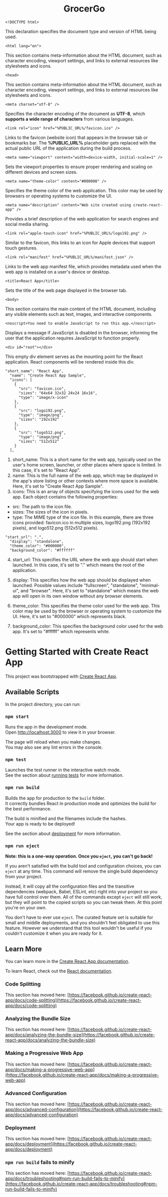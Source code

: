 <h1 align="center">GrocerGo</h1>

```
<!DOCTYPE html>
```

This declaration specifies the document type and version of HTML being used.

```
<html lang="en">
```

This section contains meta-information about the HTML document, such as character encoding, viewport settings, and links to external resources like stylesheets and icons.

```
<head>
```

This section contains meta-information about the HTML document, such as character encoding, viewport settings, and links to external resources like stylesheets and icons.

```
<meta charset="utf-8" />
```

Specifies the character encoding of the document as **UTF-8**, which **supports a wide range of characters** from various languages.

```
<link rel="icon" href="%PUBLIC_URL%/favicon.ico" />
```
Links to the favicon (website icon) that appears in the browser tab or bookmarks bar. The **%PUBLIC_URL%** placeholder gets replaced with the actual public URL of the application during the build process.

```
<meta name="viewport" content="width=device-width, initial-scale=1" />
```

Sets the viewport properties to ensure proper rendering and scaling on different devices and screen sizes.

```
<meta name="theme-color" content="#000000" />
```

Specifies the theme color of the web application. This color may be used by browsers or operating systems to customize the UI.

```
<meta name="description" content="Web site created using create-react-app" />
```

Provides a brief description of the web application for search engines and social media sharing.

```
<link rel="apple-touch-icon" href="%PUBLIC_URL%/logo192.png" />
```

Similar to the favicon, this links to an icon for Apple devices that support touch gestures.

```
<link rel="manifest" href="%PUBLIC_URL%/manifest.json" />
```

Links to the web app manifest file, which provides metadata used when the web app is installed on a user's device or desktop.

```
<title>React App</title>
```

Sets the title of the web page displayed in the browser tab.

```
<body>
```

This section contains the main content of the HTML document, including any visible elements such as text, images, and interactive components.

```
<noscript>You need to enable JavaScript to run this app.</noscript>
```

Displays a message if JavaScript is disabled in the browser, informing the user that the application requires JavaScript to function properly.

```
<div id="root"></div>
```

This empty div element serves as the mounting point for the React application. React components will be rendered inside this div.

```
"short_name": "React App",
  "name": "Create React App Sample",
  "icons": [
    {
      "src": "favicon.ico",
      "sizes": "64x64 32x32 24x24 16x16",
      "type": "image/x-icon"
    },
    {
      "src": "logo192.png",
      "type": "image/png",
      "sizes": "192x192"
    },
    {
      "src": "logo512.png",
      "type": "image/png",
      "sizes": "512x512"
    }
  ],
```

1. short_name: This is a short name for the web app, typically used on the user's home screen, launcher, or other places where space is limited. In this case, it's set to "React App".
2. name: This is the full name of the web app, which may be displayed in the app's store listing or other contexts where more space is available. Here, it's set to "Create React App Sample".
3. icons: This is an array of objects specifying the icons used for the web app. Each object contains the following properties:
- src: The path to the icon file.
- sizes: The sizes of the icon in pixels.
- type: The MIME type of the icon file.
In this example, there are three icons provided: favicon.ico in multiple sizes, logo192.png (192x192 pixels), and logo512.png (512x512 pixels).

```
"start_url": ".",
  "display": "standalone",
  "theme_color": "#000000",
  "background_color": "#ffffff"
```

4. start_url: This specifies the URL where the web app should start when launched. In this case, it's set to "." which means the root of the application.

5. display: This specifies how the web app should be displayed when launched. Possible values include "fullscreen", "standalone", "minimal-ui", and "browser". Here, it's set to "standalone" which means the web app will open in its own window without any browser elements.

6. theme_color: This specifies the theme color used for the web app. This color may be used by the browser or operating system to customize the UI. Here, it's set to "#000000" which represents black.

7. background_color: This specifies the background color used for the web app. It's set to "#ffffff" which represents white.

# Getting Started with Create React App

This project was bootstrapped with [Create React App](https://github.com/facebook/create-react-app).

## Available Scripts

In the project directory, you can run:

### `npm start`

Runs the app in the development mode.\
Open [http://localhost:3000](http://localhost:3000) to view it in your browser.

The page will reload when you make changes.\
You may also see any lint errors in the console.

### `npm test`

Launches the test runner in the interactive watch mode.\
See the section about [running tests](https://facebook.github.io/create-react-app/docs/running-tests) for more information.

### `npm run build`

Builds the app for production to the `build` folder.\
It correctly bundles React in production mode and optimizes the build for the best performance.

The build is minified and the filenames include the hashes.\
Your app is ready to be deployed!

See the section about [deployment](https://facebook.github.io/create-react-app/docs/deployment) for more information.

### `npm run eject`

**Note: this is a one-way operation. Once you `eject`, you can't go back!**

If you aren't satisfied with the build tool and configuration choices, you can `eject` at any time. This command will remove the single build dependency from your project.

Instead, it will copy all the configuration files and the transitive dependencies (webpack, Babel, ESLint, etc) right into your project so you have full control over them. All of the commands except `eject` will still work, but they will point to the copied scripts so you can tweak them. At this point you're on your own.

You don't have to ever use `eject`. The curated feature set is suitable for small and middle deployments, and you shouldn't feel obligated to use this feature. However we understand that this tool wouldn't be useful if you couldn't customize it when you are ready for it.

## Learn More

You can learn more in the [Create React App documentation](https://facebook.github.io/create-react-app/docs/getting-started).

To learn React, check out the [React documentation](https://reactjs.org/).

### Code Splitting

This section has moved here: [https://facebook.github.io/create-react-app/docs/code-splitting](https://facebook.github.io/create-react-app/docs/code-splitting)

### Analyzing the Bundle Size

This section has moved here: [https://facebook.github.io/create-react-app/docs/analyzing-the-bundle-size](https://facebook.github.io/create-react-app/docs/analyzing-the-bundle-size)

### Making a Progressive Web App

This section has moved here: [https://facebook.github.io/create-react-app/docs/making-a-progressive-web-app](https://facebook.github.io/create-react-app/docs/making-a-progressive-web-app)

### Advanced Configuration

This section has moved here: [https://facebook.github.io/create-react-app/docs/advanced-configuration](https://facebook.github.io/create-react-app/docs/advanced-configuration)

### Deployment

This section has moved here: [https://facebook.github.io/create-react-app/docs/deployment](https://facebook.github.io/create-react-app/docs/deployment)

### `npm run build` fails to minify

This section has moved here: [https://facebook.github.io/create-react-app/docs/troubleshooting#npm-run-build-fails-to-minify](https://facebook.github.io/create-react-app/docs/troubleshooting#npm-run-build-fails-to-minify)
